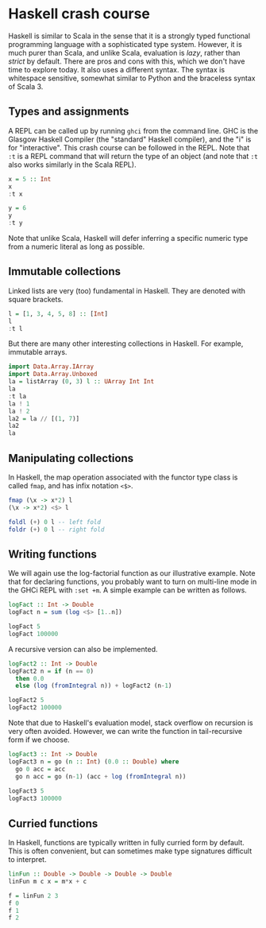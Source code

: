 # Haskell crash course

Haskell is similar to Scala in the sense that it is a strongly typed functional programming language with a sophisticated type system. However, it is much purer than Scala, and unlike Scala, evaluation is *lazy*, rather than *strict* by default. There are pros and cons with this, which we don't have time to explore today. It also uses a different syntax. The syntax is whitespace sensitive, somewhat similar to Python and the braceless syntax of Scala 3.

## Types and assignments

A REPL can be called up by running `ghci` from the command line. GHC is the Glasgow Haskell Compiler (the "standard" Haskell compiler), and the "i" is for "interactive". This crash course can be followed in the REPL. Note that `:t` is a REPL command that will return the type of an object (and note that `:t` also works similarly in the Scala REPL).
```haskell
x = 5 :: Int
x
:t x

y = 6
y
:t y
```
Note that unlike Scala, Haskell will defer inferring a specific numeric type from a numeric literal as long as possible.

## Immutable collections

Linked lists are very (too) fundamental in Haskell. They are denoted with square brackets.
```haskell
l = [1, 3, 4, 5, 8] :: [Int]
l
:t l
```

But there are many other interesting collections in Haskell. For example, immutable arrays.
```haskell
import Data.Array.IArray
import Data.Array.Unboxed
la = listArray (0, 3) l :: UArray Int Int
la
:t la
la ! 1
la ! 2
la2 = la // [(1, 7)]
la2
la
```

## Manipulating collections

In Haskell, the map operation associated with the functor type class is called `fmap`, and has infix notation `<$>`.
```haskell
fmap (\x -> x*2) l
(\x -> x*2) <$> l
```

```haskell
foldl (+) 0 l -- left fold
foldr (+) 0 l -- right fold
```

## Writing functions

We will again use the log-factorial function as our illustrative example. Note that for declaring functions, you probably want to turn on multi-line mode in the GHCi REPL with `:set +m`. A simple example can be written as follows.
```haskell
logFact :: Int -> Double
logFact n = sum (log <$> [1..n])

logFact 5
logFact 100000
```
A recursive version can also be implemented.
```haskell
logFact2 :: Int -> Double
logFact2 n = if (n == 0)
  then 0.0
  else (log (fromIntegral n)) + logFact2 (n-1)

logFact2 5
logFact2 100000
```
Note that due to Haskell's evaluation model, stack overflow on recursion is very often avoided. However, we can write the function in tail-recursive form if we choose.
```haskell
logFact3 :: Int -> Double
logFact3 n = go (n :: Int) (0.0 :: Double) where
  go 0 acc = acc
  go n acc = go (n-1) (acc + log (fromIntegral n))
  
logFact3 5
logFact3 100000
```

## Curried functions

In Haskell, functions are typically written in fully curried form by default. This is often convenient, but can sometimes make type signatures difficult to interpret.

```haskell
linFun :: Double -> Double -> Double -> Double
linFun m c x = m*x + c

f = linFun 2 3
f 0
f 1
f 2
```

